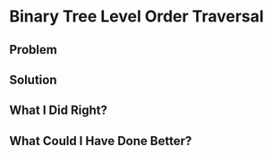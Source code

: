 # Binary Tree Level Order Traversal

## Problem



## Solution



## What I Did Right?



## What Could I Have Done Better?

